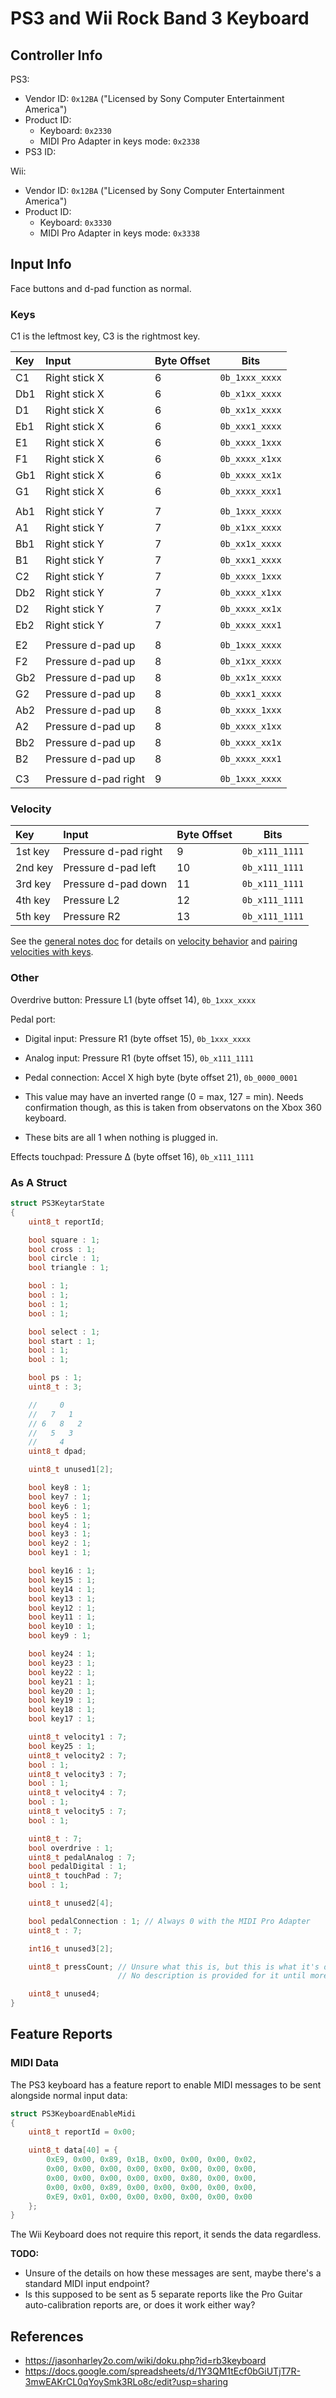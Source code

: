 # PS3 and Wii Rock Band 3 Keyboard

## Controller Info

PS3:

- Vendor ID: `0x12BA` ("Licensed by Sony Computer Entertainment America")
- Product ID:
  - Keyboard: `0x2330`
  - MIDI Pro Adapter in keys mode: `0x2338`
- PS3 ID: 

Wii:

- Vendor ID: `0x12BA` ("Licensed by Sony Computer Entertainment America")
- Product ID:
  - Keyboard: `0x3330`
  - MIDI Pro Adapter in keys mode: `0x3338`

## Input Info

Face buttons and d-pad function as normal.

### Keys

C1 is the leftmost key, C3 is the rightmost key.

| Key | Input                | Byte Offset | Bits           |
| :-- | :----                | :---------- | :--:           |
| C1  | Right stick X        | 6           | `0b_1xxx_xxxx` |
| Db1 | Right stick X        | 6           | `0b_x1xx_xxxx` |
| D1  | Right stick X        | 6           | `0b_xx1x_xxxx` |
| Eb1 | Right stick X        | 6           | `0b_xxx1_xxxx` |
| E1  | Right stick X        | 6           | `0b_xxxx_1xxx` |
| F1  | Right stick X        | 6           | `0b_xxxx_x1xx` |
| Gb1 | Right stick X        | 6           | `0b_xxxx_xx1x` |
| G1  | Right stick X        | 6           | `0b_xxxx_xxx1` |
|     |                      |             |                |
| Ab1 | Right stick Y        | 7           | `0b_1xxx_xxxx` |
| A1  | Right stick Y        | 7           | `0b_x1xx_xxxx` |
| Bb1 | Right stick Y        | 7           | `0b_xx1x_xxxx` |
| B1  | Right stick Y        | 7           | `0b_xxx1_xxxx` |
| C2  | Right stick Y        | 7           | `0b_xxxx_1xxx` |
| Db2 | Right stick Y        | 7           | `0b_xxxx_x1xx` |
| D2  | Right stick Y        | 7           | `0b_xxxx_xx1x` |
| Eb2 | Right stick Y        | 7           | `0b_xxxx_xxx1` |
|     |                      |             |                |
| E2  | Pressure d-pad up    | 8           | `0b_1xxx_xxxx` |
| F2  | Pressure d-pad up    | 8           | `0b_x1xx_xxxx` |
| Gb2 | Pressure d-pad up    | 8           | `0b_xx1x_xxxx` |
| G2  | Pressure d-pad up    | 8           | `0b_xxx1_xxxx` |
| Ab2 | Pressure d-pad up    | 8           | `0b_xxxx_1xxx` |
| A2  | Pressure d-pad up    | 8           | `0b_xxxx_x1xx` |
| Bb2 | Pressure d-pad up    | 8           | `0b_xxxx_xx1x` |
| B2  | Pressure d-pad up    | 8           | `0b_xxxx_xxx1` |
|     |                      |             |                |
| C3  | Pressure d-pad right | 9           | `0b_1xxx_xxxx` |

### Velocity

| Key     | Input                | Byte Offset | Bits           |
| :--     | :----                | :---------- | :--:           |
| 1st key | Pressure d-pad right | 9           | `0b_x111_1111` |
| 2nd key | Pressure d-pad left  | 10          | `0b_x111_1111` |
| 3rd key | Pressure d-pad down  | 11          | `0b_x111_1111` |
| 4th key | Pressure L2          | 12          | `0b_x111_1111` |
| 5th key | Pressure R2          | 13          | `0b_x111_1111` |

See the [general notes doc](General%20Notes.md) for details on [velocity behavior](General%20Notes.md#key-velocities) and [pairing velocities with keys](General%20Notes.md#pairing-keys-and-velocities).

### Other

Overdrive button: Pressure L1 (byte offset 14), `0b_1xxx_xxxx`

Pedal port:

- Digital input: Pressure R1 (byte offset 15), `0b_1xxx_xxxx`
- Analog input: Pressure R1 (byte offset 15), `0b_x111_1111`
- Pedal connection: Accel X high byte (byte offset 21), `0b_0000_0001`

- This value may have an inverted range (0 = max, 127 = min). Needs confirmation though, as this is taken from observatons on the Xbox 360 keyboard.
- These bits are all 1 when nothing is plugged in.

Effects touchpad: Pressure Δ (byte offset 16), `0b_x111_1111`

### As A Struct

```c
struct PS3KeytarState
{
    uint8_t reportId;

    bool square : 1;
    bool cross : 1;
    bool circle : 1;
    bool triangle : 1;

    bool : 1;
    bool : 1;
    bool : 1;
    bool : 1;

    bool select : 1;
    bool start : 1;
    bool : 1;
    bool : 1;

    bool ps : 1;
    uint8_t : 3;

    //     0
    //   7   1
    // 6   8   2
    //   5   3
    //     4 
    uint8_t dpad;

    uint8_t unused1[2];

    bool key8 : 1;
    bool key7 : 1;
    bool key6 : 1;
    bool key5 : 1;
    bool key4 : 1;
    bool key3 : 1;
    bool key2 : 1;
    bool key1 : 1;

    bool key16 : 1;
    bool key15 : 1;
    bool key14 : 1;
    bool key13 : 1;
    bool key12 : 1;
    bool key11 : 1;
    bool key10 : 1;
    bool key9 : 1;

    bool key24 : 1;
    bool key23 : 1;
    bool key22 : 1;
    bool key21 : 1;
    bool key20 : 1;
    bool key19 : 1;
    bool key18 : 1;
    bool key17 : 1;

    uint8_t velocity1 : 7;
    bool key25 : 1;
    uint8_t velocity2 : 7;
    bool : 1;
    uint8_t velocity3 : 7;
    bool : 1;
    uint8_t velocity4 : 7;
    bool : 1;
    uint8_t velocity5 : 7;
    bool : 1;

    uint8_t : 7;
    bool overdrive : 1;
    uint8_t pedalAnalog : 7;
    bool pedalDigital : 1;
    uint8_t touchPad : 7;
    bool : 1;

    uint8_t unused2[4];

    bool pedalConnection : 1; // Always 0 with the MIDI Pro Adapter
    uint8_t : 7;

    int16_t unused3[2];

    uint8_t pressCount; // Unsure what this is, but this is what it's defined as in the spreadsheet linked below.
                        // No description is provided for it until more investigation can be done.

    uint8_t unused4;
}
```

## Feature Reports

### MIDI Data

The PS3 keyboard has a feature report to enable MIDI messages to be sent alongside normal input data:

```cpp
struct PS3KeyboardEnableMidi
{
    uint8_t reportId = 0x00;

    uint8_t data[40] = {
        0xE9, 0x00, 0x89, 0x1B, 0x00, 0x00, 0x00, 0x02,
        0x00, 0x00, 0x00, 0x00, 0x00, 0x00, 0x00, 0x00,
        0x00, 0x00, 0x00, 0x00, 0x00, 0x80, 0x00, 0x00,
        0x00, 0x00, 0x89, 0x00, 0x00, 0x00, 0x00, 0x00,
        0xE9, 0x01, 0x00, 0x00, 0x00, 0x00, 0x00, 0x00
    };
}
```

The Wii Keyboard does not require this report, it sends the data regardless.

**TODO:**

- Unsure of the details on how these messages are sent, maybe there's a standard MIDI input endpoint?
- Is this supposed to be sent as 5 separate reports like the Pro Guitar auto-calibration reports are, or does it work either way?

## References

- https://jasonharley2o.com/wiki/doku.php?id=rb3keyboard
- https://docs.google.com/spreadsheets/d/1Y3QM1tEcf0bGiUTjT7R-3mwEAKrCL0qYoySmk3RLo8c/edit?usp=sharing
